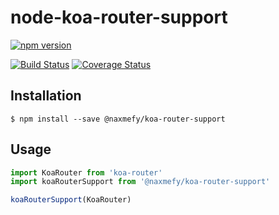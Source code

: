 # node-koa-router-support

[![npm version](https://badge.fury.io/js/%40naxmefy%2Fkoa-router-support.svg)](https://badge.fury.io/js/%40naxmefy%2Fkoa-router-support)

[![Build Status](https://travis-ci.org/naxmefy/node-koa-router-support.svg?branch=master)](https://travis-ci.org/naxmefy/node-koa-router-support)
[![Coverage Status](https://coveralls.io/repos/github/naxmefy/node-koa-router-support/badge.svg?branch=master)](https://coveralls.io/github/naxmefy/node-koa-router-support?branch=master)

## Installation

```
$ npm install --save @naxmefy/koa-router-support
```

## Usage

```JavaScript
import KoaRouter from 'koa-router'
import koaRouterSupport from '@naxmefy/koa-router-support'

koaRouterSupport(KoaRouter)
```
